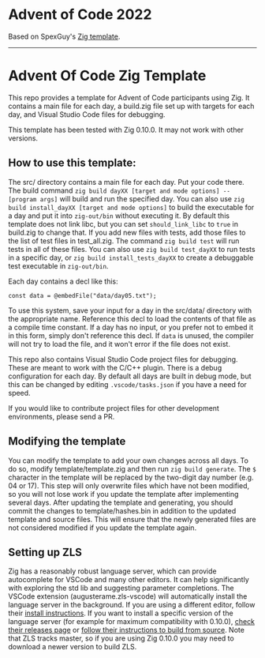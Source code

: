 # Advent of Code 2022

Based on SpexGuy's [Zig template](https://github.com/SpexGuy/Zig-AoC-Template).

---

# Advent Of Code Zig Template

This repo provides a template for Advent of Code participants using Zig.  It contains a main file for each day, a build.zig file set up with targets for each day, and Visual Studio Code files for debugging.

This template has been tested with Zig 0.10.0.  It may not work with other versions.

## How to use this template:

The src/ directory contains a main file for each day.  Put your code there.  The build command `zig build dayXX [target and mode options] -- [program args]` will build and run the specified day.  You can also use `zig build install_dayXX [target and mode options]` to build the executable for a day and put it into `zig-out/bin` without executing it.  By default this template does not link libc, but you can set `should_link_libc` to `true` in build.zig to change that.  If you add new files with tests, add those files to the list of test files in test_all.zig.  The command `zig build test` will run tests in all of these files.  You can also use `zig build test_dayXX` to run tests in a specific day, or `zig build install_tests_dayXX` to create a debuggable test executable in `zig-out/bin`.

Each day contains a decl like this:
```zig
const data = @embedFile("data/day05.txt");
```
To use this system, save your input for a day in the src/data/ directory with the appropriate name.  Reference this decl to load the contents of that file as a compile time constant.  If a day has no input, or you prefer not to embed it in this form, simply don't reference this decl.  If `data` is unused, the compiler will not try to load the file, and it won't error if the file does not exist.

This repo also contains Visual Studio Code project files for debugging.  These are meant to work with the C/C++ plugin.  There is a debug configuration for each day.  By default all days are built in debug mode, but this can be changed by editing `.vscode/tasks.json` if you have a need for speed.

If you would like to contribute project files for other development environments, please send a PR.

## Modifying the template

You can modify the template to add your own changes across all days.  To do so, modify template/template.zig and then run `zig build generate`.  The `$` character in the template will be replaced by the two-digit day number (e.g. 04 or 17).  This step will only overwrite files which have not been modified, so you will not lose work if you update the template after implementing several days.  After updating the template and generating, you should commit the changes to template/hashes.bin in addition to the updated template and source files.  This will ensure that the newly generated files are not considered modified if you update the template again.

## Setting up ZLS

Zig has a reasonably robust language server, which can provide autocomplete for VSCode and many other editors.  It can help significantly with exploring the std lib and suggesting parameter completions.  The VSCode extension (augusterame.zls-vscode) will automatically install the language server in the background.  If you are using a different editor, follow their [install instructions](https://zigtools.github.io/install-zls/).  If you want to install a specific version of the language server (for example for maximum compatibility with 0.10.0), [check their releases page](https://github.com/zigtools/zls/releases) or [follow their instructions to build from source](https://github.com/zigtools/zls#from-source).  Note that ZLS tracks master, so if you are using Zig 0.10.0 you may need to download a newer version to build ZLS.
